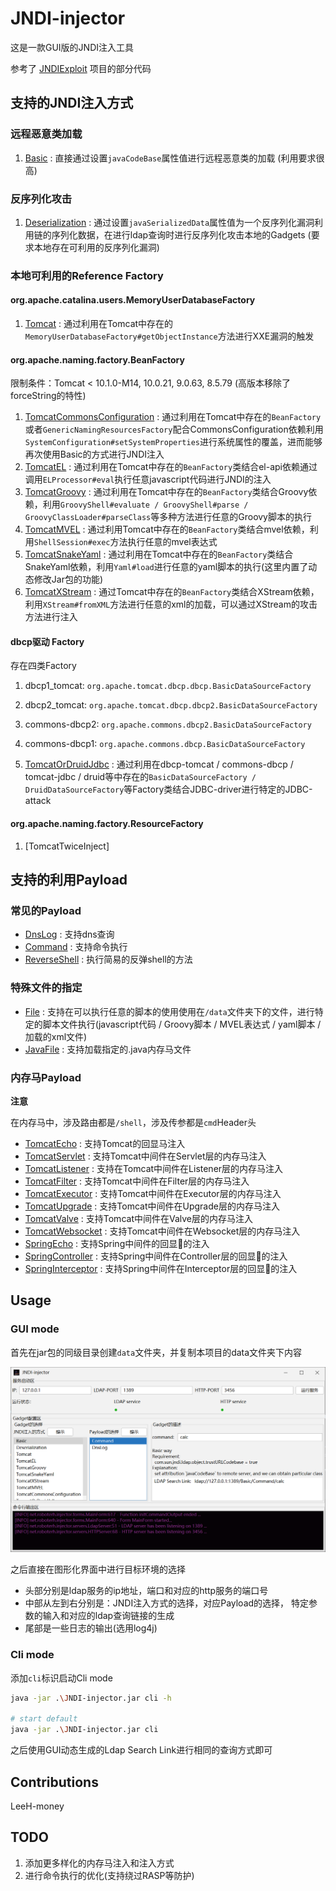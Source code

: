 # JNDI-injector

这是一款GUI版的JNDI注入工具

参考了 [JNDIExploit](https://github.com/feihong-cs/JNDIExploit) 项目的部分代码

## 支持的JNDI注入方式

### 远程恶意类加载

1. [Basic](src/main/java/net/roboterh/injector/gadgets/Basic.java) : 直接通过设置`javaCodeBase`属性值进行远程恶意类的加载 (利用要求很高)

### 反序列化攻击

1. [Deserialization](src/main/java/net/roboterh/injector/gadgets/Deserialization.java) : 通过设置`javaSerializedData`属性值为一个反序列化漏洞利用链的序列化数据，在进行ldap查询时进行反序列化攻击本地的Gadgets (要求本地存在可利用的反序列化漏洞)

### 本地可利用的Reference Factory

#### org.apache.catalina.users.MemoryUserDatabaseFactory

1. [Tomcat](src/main/java/net/roboterh/injector/gadgets/Tomcat.java) :  通过利用在Tomcat中存在的`MemoryUserDatabaseFactory#getObjectInstance`方法进行XXE漏洞的触发

#### org.apache.naming.factory.BeanFactory

限制条件：Tomcat < 10.1.0-M14, 10.0.21, 9.0.63, 8.5.79 (高版本移除了forceString的特性)

1. [TomcatCommonsConfiguration](src/main/java/net/roboterh/injector/gadgets/TomcatCommonsConfiguration.java) : 通过利用在Tomcat中存在的`BeanFactory`或者`GenericNamingResourcesFactory`配合CommonsConfiguration依赖利用`SystemConfiguration#setSystemProperties`进行系统属性的覆盖，进而能够再次使用Basic的方式进行JNDI注入
2. [TomcatEL](src/main/java/net/roboterh/injector/gadgets/TomcatEL.java) : 通过利用在Tomcat中存在的`BeanFactory`类结合el-api依赖通过调用`ELProcessor#eval`执行任意javascript代码进行JNDI的注入
3. [TomcatGroovy](src/main/java/net/roboterh/injector/gadgets/TomcatGroovy.java) : 通过利用在Tomcat中存在的`BeanFactory`类结合Groovy依赖，利用`GroovyShell#evaluate / GroovyShell#parse / GroovyClassLoader#parseClass`等多种方法进行任意的Groovy脚本的执行
4. [TomcatMVEL](src/main/java/net/roboterh/injector/gadgets/TomcatMVEL.java) : 通过利用Tomcat中存在的`BeanFactory`类结合mvel依赖，利用`ShellSession#exec`方法执行任意的mvel表达式
5. [TomcatSnakeYaml](src/main/java/net/roboterh/injector/gadgets/TomcatSnakeYaml.java) : 通过利用在Tomcat中存在的`BeanFactory`类结合SnakeYaml依赖，利用`Yaml#load`进行任意的yaml脚本的执行(这里内置了动态修改Jar包的功能)
6. [TomcatXStream](src/main/java/net/roboterh/injector/gadgets/TomcatXStream.java) : 通过Tomcat中存在的`BeanFactory`类结合XStream依赖，利用`XStream#fromXML`方法进行任意的xml的加载，可以通过XStream的攻击方法进行注入

#### dbcp驱动 Factory
存在四类Factory
1. dbcp1_tomcat: `org.apache.tomcat.dbcp.dbcp.BasicDataSourceFactory`
2. dbcp2_tomcat: `org.apache.tomcat.dbcp.dbcp2.BasicDataSourceFactory`
3. commons-dbcp2: `org.apache.commons.dbcp2.BasicDataSourceFactory`
4. commons-dbcp1: `org.apache.commons.dbcp.BasicDataSourceFactory`

1. [TomcatOrDruidJdbc](src/main/java/net/roboterh/injector/gadgets/TomcatOrDruidJdbc.java) : 通过利用在dbcp-tomcat / commons-dbcp / tomcat-jdbc / druid等中存在的`BasicDataSourceFactory / DruidDataSourceFactory`等Factory类结合JDBC-driver进行特定的JDBC-attack

#### org.apache.naming.factory.ResourceFactory

1. [TomcatTwiceInject]

## 支持的利用Payload

### 常见的Payload

- [DnsLog](src/main/java/net/roboterh/injector/enums/PayloadEnum.java) : 支持dns查询
- [Command](src/main/java/net/roboterh/injector/enums/PayloadEnum.java) : 支持命令执行
- [ReverseShell](src/main/java/net/roboterh/injector/enums/PayloadEnum.java) : 执行简易的反弹shell的方法

### 特殊文件的指定

- [File](src/main/java/net/roboterh/injector/enums/PayloadEnum.java) : 支持在可以执行任意的脚本的使用使用在`/data`文件夹下的文件，进行特定的脚本文件执行(javascript代码 / Groovy脚本 / MVEL表达式 / yaml脚本 / 加载的xml文件)
- [JavaFile](src/main/java/net/roboterh/injector/enums/PayloadEnum.java) : 支持加载指定的.java内存马文件

### 内存马Payload

**注意**

在内存马中，涉及路由都是`/shell`，涉及传参都是`cmd`Header头

- [TomcatEcho](src/main/java/net/roboterh/injector/templates/TomcatEcho.java) : 支持Tomcat的回显马注入
- [TomcatServlet](src/main/java/net/roboterh/injector/templates/TomcatServlet.java) : 支持Tomcat中间件在Servlet层的内存马注入
- [TomcatListener](src/main/java/net/roboterh/injector/templates/TomcatListener.java) : 支持在Tomcat中间件在Listener层的内存马注入
- [TomcatFilter](src/main/java/net/roboterh/injector/templates/TomcatFilter.java) : 支持Tomcat中间件在Filter层的内存马注入
- [TomcatExecutor](src/main/java/net/roboterh/injector/templates/TomcatExecutor.java) : 支持Tomcat中间件在Executor层的内存马注入
- [TomcatUpgrade](src/main/java/net/roboterh/injector/templates/TomcatUpgrade.java) : 支持Tomcat中间件在Upgrade层的内存马注入
- [TomcatValve](src/main/java/net/roboterh/injector/templates/TomcatValve.java) : 支持Tomcat中间件在Valve层的内存马注入
- [TomcatWebsocket](src/main/java/net/roboterh/injector/templates/TomcatWebsocket.java) : 支持Tomcat中间件在Websocket层的内存马注入
- [SpringEcho](src/main/java/net/roboterh/injector/templates/SpringEcho.java) : 支持Spring中间件的回显🐎的注入
- [SpringController](src/main/java/net/roboterh/injector/templates/SpringController.java) : 支持Spring中间件在Controller层的回显🐎的注入
- [SpringInterceptor](src/main/java/net/roboterh/injector/templates/SpringInterceptor.java) : 支持Spring中间件在Interceptor层的回显🐎的注入

## Usage

### GUI mode

首先在jar包的同级目录创建`data`文件夹，并复制本项目的data文件夹下内容

![img.png](img.png)

之后直接在图形化界面中进行目标环境的选择

- 头部分别是ldap服务的ip地址，端口和对应的http服务的端口号
- 中部从左到右分别是：JNDI注入方式的选择，对应Payload的选择， 特定参数的输入和对应的ldap查询链接的生成
- 尾部是一些日志的输出(选用log4j)

### Cli mode

添加`cli`标识启动Cli mode

```bash
java -jar .\JNDI-injector.jar cli -h

# start default
java -jar .\JNDI-injector.jar cli
```

之后使用GUI动态生成的Ldap Search Link进行相同的查询方式即可

## Contributions
LeeH-money

## TODO

1. 添加更多样化的内存马注入和注入方式
2. 进行命令执行的优化(支持绕过RASP等防护)

